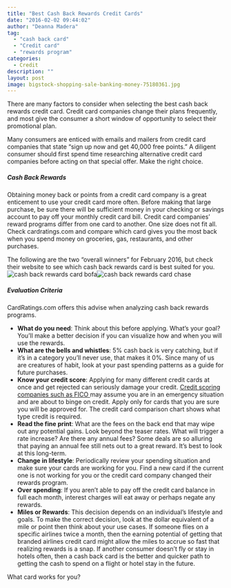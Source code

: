 ```yaml
---
title: "Best Cash Back Rewards Credit Cards"
date: "2016-02-02 09:44:02"
author: "Deanna Madera"
tag:
  - "cash back card"
  - "Credit card"
  - "rewards program"
categories:
  - Credit
description: ""
layout: post
image: bigstock-shopping-sale-banking-money-75180361.jpg
---
```


There are many factors to consider when selecting the best cash back rewards credit card. Credit card companies change their plans frequently, and most give the consumer a short window of opportunity to select their promotional plan.

Many consumers are enticed with emails and mailers from credit card companies that state “sign up now and get 40,000 free points.” A diligent consumer should first spend time researching alternative credit card companies before acting on that special offer. Make the right choice.

##### Cash Back Rewards

Obtaining money back or points from a credit card company is a great enticement to use your credit card more often. Before making that large purchase, be sure there will be sufficient money in your checking or savings account to pay off your monthly credit card bill. Credit card companies’ reward programs differ from one card to another. One size does not fit all. Check cardratings.com and compare which card gives you the most back when you spend money on groceries, gas, restaurants, and other purchases.

The following are the two “overall winners” for February 2016, but check their website to see which cash back rewards card is best suited for you.![cash back rewards card bofa](http://moderntips.com/wp-content/uploads/2015/12/bofa.png)![cash back rewards card chase](http://moderntips.com/wp-content/uploads/2015/12/chase.png)

##### Evaluation Criteria

CardRatings.com offers this advise when analyzing cash back rewards programs.

- **What do you need**: Think about this before applying. What’s your goal? You’ll make a better decision if you can visualize how and when you will use the rewards.
- **What are the bells and whistles**: 5% cash back is very catching, but if it’s in a category you’ll never use, that makes it 0%. Since many of us are creatures of habit, look at your past spending patterns as a guide for future purchases.
- **Know your credit score**: Applying for many different credit cards at once and get rejected can seriously damage your credit. [Credit scoring companies such as FICO ](/how-to-get-tricky-with-raising-your-credit-score)may assume you are in an emergency situation and are about to binge on credit. Apply only for cards that you are sure you will be approved for. The credit card comparison chart shows what type credit is required.
- **Read the fine print**: What are the fees on the back end that may wipe out any potential gains. Look beyond the teaser rates. What will trigger a rate increase? Are there any annual fees? Some deals are so alluring that paying an annual fee still nets out to a great reward. It’s best to look at this long-term.
- **Change in lifestyle**: Periodically review your spending situation and make sure your cards are working for you. Find a new card if the current one is not working for you or the credit card company changed their rewards program.
- **Over spending**: If you aren’t able to pay off the credit card balance in full each month, interest charges will eat away or perhaps negate any rewards.
- **Miles or Rewards**: This decision depends on an individual’s lifestyle and goals. To make the correct decision, look at the dollar equivalent of a mile or point then think about your use cases. If someone flies on a specific airlines twice a month, then the earning potential of getting that branded airlines credit card might allow the miles to accrue so fast that realizing rewards is a snap. If another consumer doesn’t fly or stay in hotels often, then a cash back card is the better and quicker path to getting the cash to spend on a flight or hotel stay in the future.

What card works for you?
